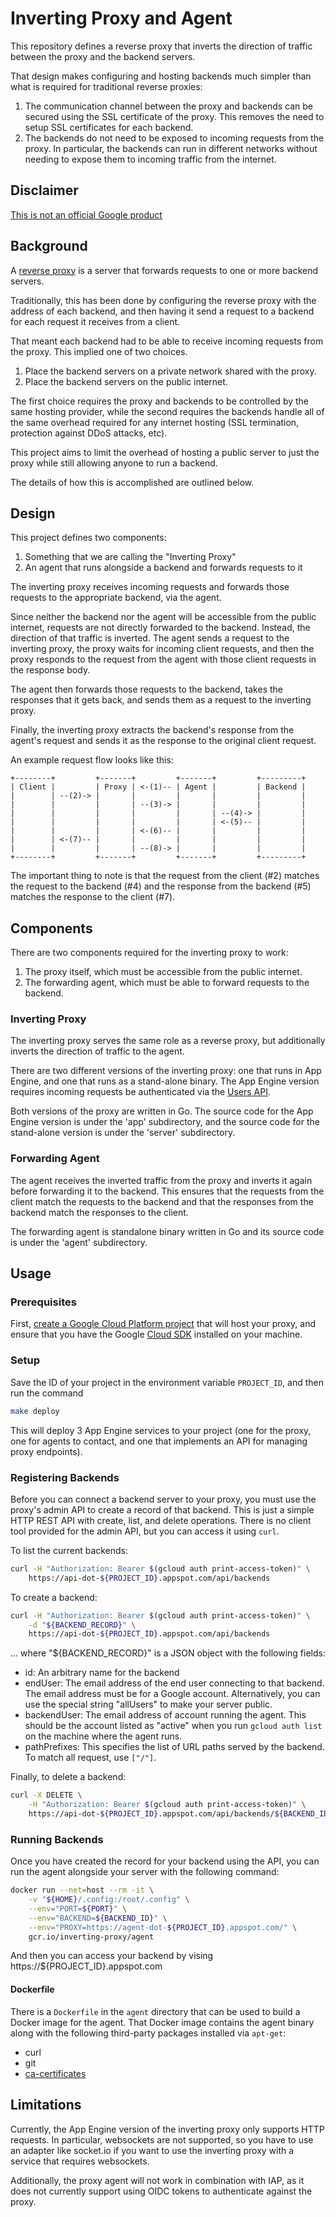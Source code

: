 # Inverting Proxy and Agent

This repository defines a reverse proxy that inverts the direction of traffic
between the proxy and the backend servers.

That design makes configuring and hosting backends much simpler than what
is required for traditional reverse proxies:

1. The communication channel between the proxy and backends can be secured
   using the SSL certificate of the proxy. This removes the need to setup
   SSL certificates for each backend.
2. The backends do not need to be exposed to incoming requests from the proxy.
   In particular, the backends can run in different networks without needing
   to expose them to incoming traffic from the internet.

## Disclaimer

[This is not an official Google product](https://opensource.google.com/docs/releasing/publishing/#disclaimer)

## Background

A [reverse proxy](https://en.wikipedia.org/wiki/Reverse_proxy) is a server that
forwards requests to one or more backend servers.

Traditionally, this has been done by configuring the reverse proxy with the
address of each backend, and then having it send a request to a backend for
each request it receives from a client.

That meant each backend had to be able to receive incoming requests from the
proxy. This implied one of two choices.

1. Place the backend servers on a private network shared with the proxy.
2. Place the backend servers on the public internet.

The first choice requires the proxy and backends to be controlled by the same
hosting provider, while the second requires the backends handle all of the
same overhead required for any internet hosting (SSL termination, protection
against DDoS attacks, etc).

This project aims to limit the overhead of hosting a public server to just
the proxy while still allowing anyone to run a backend.

The details of how this is accomplished are outlined below.

## Design

This project defines two components:

1. Something that we are calling the "Inverting Proxy"
2. An agent that runs alongside a backend and forwards requests to it

The inverting proxy receives incoming requests and forwards those requests to
the appropriate backend, via the agent.

Since neither the backend nor the agent will be accessible from the public
internet, requests are not directly forwarded to the backend. Instead,
the direction of that traffic is inverted. The agent sends a request to the
inverting proxy, the proxy waits for incoming client requests, and
then the proxy responds to the request from the agent with those client
requests in the response body.

The agent then forwards those requests to the backend, takes the responses
that it gets back, and sends them as a request to the inverting proxy.

Finally, the inverting proxy extracts the backend's response from the
agent's request and sends it as the response to the original client
request.

An example request flow looks like this:

    +--------+         +-------+         +-------+         +---------+
    | Client |         | Proxy | <-(1)-- | Agent |         | Backend |
    |        | --(2)-> |       |         |       |         |         |
    |        |         |       | --(3)-> |       |         |         |
    |        |         |       |         |       | --(4)-> |         |
    |        |         |       |         |       | <-(5)-- |         |
    |        |         |       | <-(6)-- |       |         |         |
    |        | <-(7)-- |       |         |       |         |         |
    |        |         |       | --(8)-> |       |         |         |
    +--------+         +-------+         +-------+         +---------+

The important thing to note is that the request from the client (#2) matches
the request to the backend (#4) and the response from the backend (#5) matches
the response to the client (#7).

## Components

There are two components required for the inverting proxy to work:

1. The proxy itself, which must be accessible from the public internet.
2. The forwarding agent, which must be able to forward requests to the backend.

### Inverting Proxy

The inverting proxy serves the same role as a reverse proxy, but additionally
inverts the direction of traffic to the agent.

There are two different versions of the inverting proxy: one that runs in
App Engine, and one that runs as a stand-alone binary. The App Engine version
requires incoming requests be authenticated via the
[Users API](https://cloud.google.com/appengine/docs/python/users/).

Both versions of the proxy are written in Go. The source code for the App Engine
version is under the 'app' subdirectory, and the source code for the stand-alone
version is under the 'server' subdirectory.

### Forwarding Agent

The agent receives the inverted traffic from the proxy and inverts it again
before forwarding it to the backend. This ensures that the requests from the
client match the requests to the backend and that the responses from the
backend match the responses to the client.

The forwarding agent is standalone binary written in Go and its source code
is under the 'agent' subdirectory.

## Usage

### Prerequisites

First, [create a Google Cloud Platform project](https://console.cloud.google.com)
that will host your proxy, and ensure that you have the Google
[Cloud SDK](https://cloud.google.com/sdk/) installed on your machine.

### Setup

Save the ID of your project in the environment variable `PROJECT_ID`, and then
run the command

```sh
make deploy
```

This will deploy 3 App Engine services to your project (one for the proxy,
one for agents to contact, and one that implements an API for managing
proxy endpoints).

### Registering Backends

Before you can connect a backend server to your proxy, you must use the proxy's
admin API to create a record of that backend. This is just a simple HTTP
REST API with create, list, and delete operations. There is no client tool
provided for the admin API, but you can access it using `curl`.

To list the current backends:

```sh
curl -H "Authorization: Bearer $(gcloud auth print-access-token)" \
    https://api-dot-${PROJECT_ID}.appspot.com/api/backends
```

To create a backend:

```sh
curl -H "Authorization: Bearer $(gcloud auth print-access-token)" \
    -d "${BACKEND_RECORD}" \
    https://api-dot-${PROJECT_ID}.appspot.com/api/backends
```

... where "${BACKEND_RECORD}" is a JSON object with the following fields:

* id: An arbitrary name for the backend
* endUser: The email address of the end user connecting to that backend.
  The email address must be for a Google account.
  Alternatively, you can use the special string "allUsers" to make your server public.
* backendUser: The email address of account running the agent.
  This should be the account listed as "active" when you run `gcloud auth list`
  on the machine where the agent runs.
* pathPrefixes: This specifies the list of URL paths served by the backend.
  To match all request, use `["/"]`.

Finally, to delete a backend:

```sh
curl -X DELETE \
    -H "Authorization: Bearer $(gcloud auth print-access-token)" \
    https://api-dot-${PROJECT_ID}.appspot.com/api/backends/${BACKEND_ID}
```

### Running Backends

Once you have created the record for your backend using the API, you can
run the agent alongside your server with the following command:

```sh
docker run --net=host --rm -it \
    -v "${HOME}/.config:/root/.config" \
    --env="PORT=${PORT}" \
    --env="BACKEND=${BACKEND_ID}" \
    --env="PROXY=https://agent-dot-${PROJECT_ID}.appspot.com/" \
    gcr.io/inverting-proxy/agent
```

And then you can access your backend by vising https://${PROJECT_ID}.appspot.com

#### Dockerfile

There is a `Dockerfile` in the `agent` directory that can be used to build a Docker image for the agent.
That Docker image contains the agent binary along with the following third-party packages installed via `apt-get`:

- curl
- git
- [ca-certificates](https://android.googlesource.com/platform/system/ca-certificates/)

## Limitations

Currently, the App Engine version of the inverting proxy only supports HTTP
requests. In particular, websockets are not supported, so you have to use an
adapter like socket.io if you want to use the inverting proxy with a service
that requires websockets.

Additionally, the proxy agent will not work in combination with IAP, as it
does not currently support using OIDC tokens to authenticate against the
proxy.
